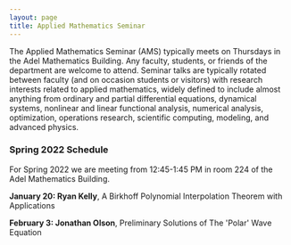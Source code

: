 ```yaml
---
layout: page
title: Applied Mathematics Seminar
---
```


The Applied Mathematics Seminar (AMS) typically meets on Thursdays in the Adel Mathematics Building.  Any faculty, students, or friends of the department are welcome to attend. Seminar talks are typically rotated between faculty (and on occasion students or visitors) with research interests related to applied mathematics, widely defined to include almost anything from ordinary and partial differential equations, dynamical systems, nonlinear and linear functional analysis, numerical analysis, optimization, operations research, scientific computing, modeling, and advanced physics.

### Spring 2022 Schedule

For Spring 2022 we are meeting from 12:45-1:45 PM in room 224 of the Adel Mathematics Building.

**January 20: Ryan Kelly**, A Birkhoff Polynomial Interpolation Theorem with Applications

**February 3: Jonathan Olson**, Preliminary Solutions of The 'Polar' Wave Equation
